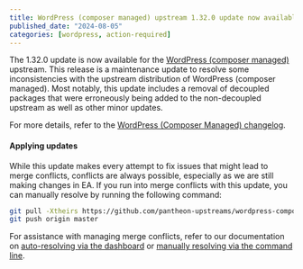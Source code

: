 ```yaml
---
title: WordPress (composer managed) upstream 1.32.0 update now available
published_date: "2024-08-05"
categories: [wordpress, action-required]
---
```


The 1.32.0 update is now available for the [WordPress (composer managed)](/guides/wordpress-composer/wordpress-composer-managed) upstream. This release is a maintenance update to resolve some inconsistencies with the upstream distribution of WordPress (composer managed). Most notably, this update includes a removal of decoupled packages that were erroneously being added to the non-decoupled upstream as well as other minor updates.

For more details, refer to the [WordPress (Composer Managed) changelog](https://github.com/pantheon-systems/wordpress-composer-managed/blob/default/CHANGELOG.md).

#### Applying updates

While this update makes every attempt to fix issues that might lead to merge conflicts, conflicts are always possible, especially as we are still making changes in EA. If you run into merge conflicts with this update, you can manually resolve by running the following command:

```bash
git pull -Xtheirs https://github.com/pantheon-upstreams/wordpress-composer-managed.git main
git push origin master
```

For assistance with managing merge conflicts, refer to our documentation on [auto-resolving via the dashboard](https://docs.pantheon.io/core-updates#apply-upstream-updates-manually-from-the-command-line-to-resolve-merge-conflicts) or [manually resolving via the command line](https://docs.pantheon.io/guides/git/resolve-merge-conflicts).
